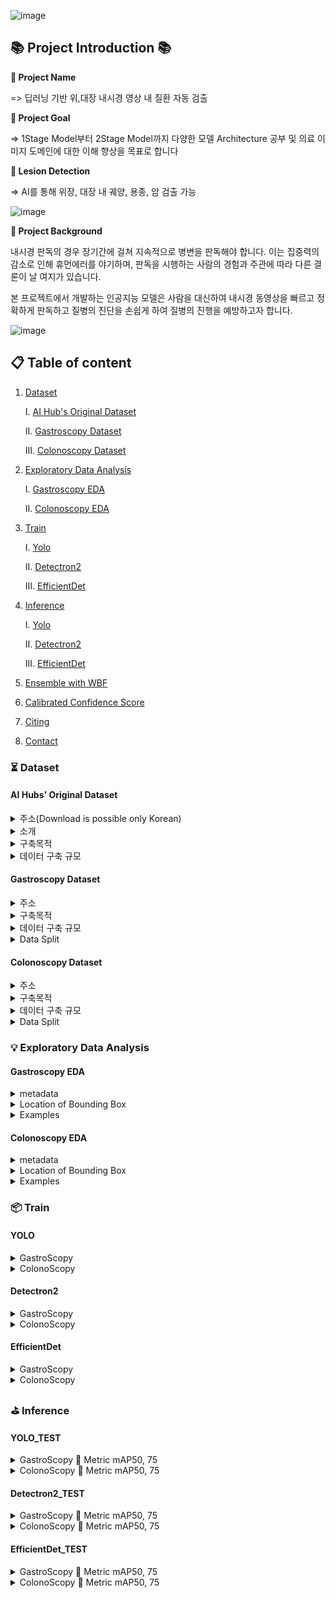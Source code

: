 ![image](https://github.com/user-attachments/assets/781a248d-6091-438a-b3ec-674da69c4bd4)


## 📚 Project Introduction 📚
**📌 Project Name** 
   
=> 딥러닝 기반 위,대장 내시경 영상 내 질환 자동 검출 
    
**📌 Project Goal**
    
=> 1Stage Model부터 2Stage Model까지 다양한 모델 Architecture 공부 및 의료 이미지 도메인에 대한 이해 향상을 목표로 합니다 

**📌 Lesion Detection**

=> AI를 통해 위장, 대장 내 궤양, 용종, 암 검출 가능 

![image](https://github.com/user-attachments/assets/8ba85673-6c77-465c-a990-688d4f6ff05b)


**📌 Project Background**

내시경 판독의 경우 장기간에 걸쳐 지속적으로 병변을 판독해야 합니다. 이는 집중력의 감소로 인해 휴먼에러를 야기하며, 판독을 시행하는 사람의 경험과 주관에 따라 다른 결론이 날 여지가 있습니다.

본 프로젝트에서 개발하는 인공지능 모델은 사람을 대신하여 내시경 동영상을 빠르고 정확하게 판독하고 질병의 진단을 손쉽게 하여 질병의 진행을 예방하고자 합니다.

![image](https://github.com/user-attachments/assets/adb89331-959d-419c-985d-564bf5452960)

   
## 📋 Table of content
1. [Dataset](https://github.com/SEOYUNJE/Endoscope-Object-Detection/blob/main/README.md#-dataset)
   
    I. [AI Hub's Original Dataset](https://github.com/SEOYUNJE/Endoscope-Object-Detection/blob/main/README.md#ai-hubs-original-dataset)
   
    II. [Gastroscopy Dataset](https://github.com/SEOYUNJE/Endoscope-Object-Detection/blob/main/README.md#gastroscopy-dataset)
   
    III. [Colonoscopy Dataset](https://github.com/SEOYUNJE/Endoscope-Object-Detection/blob/main/README.md#colonoscopy-dataset)
   
2. [Exploratory Data Analysis](https://github.com/SEOYUNJE/Endoscope-Object-Detection/blob/main/README.md#-exploratory-data-analysis)
   
    I. [Gastroscopy EDA](https://github.com/SEOYUNJE/Endoscope-Object-Detection/blob/main/README.md#gastroscopy-eda)
   
    II. [Colonoscopy EDA](https://github.com/SEOYUNJE/Endoscope-Object-Detection/blob/main/README.md#colonoscopy-eda)

3. [Train](https://github.com/SEOYUNJE/Endoscope-Object-Detection/blob/main/README.md#-train)

   I. [Yolo](https://github.com/SEOYUNJE/Endoscope-Object-Detection/blob/main/README.md#yolo)
   
   II. [Detectron2](https://github.com/SEOYUNJE/Endoscope-Object-Detection/blob/main/README.md#detectron2)

   III. [EfficientDet](https://github.com/SEOYUNJE/Endoscope-Object-Detection/blob/main/README.md#efficientdet)

5. [Inference](https://github.com/SEOYUNJE/Endoscope-Object-Detection/blob/main/README.md#-inference)

   I. [Yolo](https://github.com/SEOYUNJE/Endoscope-Object-Detection/blob/main/README.md#yolo_test)
   
   II. [Detectron2](https://github.com/SEOYUNJE/Endoscope-Object-Detection/blob/main/README.md#detectron2_test)

   III. [EfficientDet](https://github.com/SEOYUNJE/Endoscope-Object-Detection/blob/main/README.md#efficientdet_test)


7. [Ensemble with WBF](https://github.com/SEOYUNJE/Endoscope-Object-Detection/blob/main/README.md#-ensemble-with-wbf)

8. [Calibrated Confidence Score](https://github.com/SEOYUNJE/Endoscope-Object-Detection/blob/main/README.md#-calibrated-confidence-score)

9. [Citing](https://github.com/SEOYUNJE/Endoscope-Object-Detection/blob/main/README.md#-citing)

10. [Contact](https://github.com/SEOYUNJE/Endoscope-Object-Detection/blob/main/README.md#-contact)

### ⏳ Dataset

#### AI Hubs' Original Dataset

<details> 
<summary>주소(Download is possible only Korean)</summary>
<br>
=> https://www.aihub.or.kr/aihubdata/data/view.do?currMenu=115&topMenu=100&aihubDataSe=data&dataSetSn=71666
</details>

<details> 
<summary>소개</summary>
<br>
=> 실제 위, 대장 내시경의 궤양, 용종, 암 이미지를 기반으로 위 20,000장(궤양 5,000장, 용종 5,000장, 암 10,000장), 대장 20,000장(궤양 5,000장, 
용종 5,000장, 암 10,000장) 총 40,000장의 내시경 이미지 합성 이미지를 생성
</details>
  
<details> 
<summary>구축목적</summary>
<br>
=> 개인 정보 이슈가 없이 누구나 사용가능한 헬스케어 데이터를 배포하기 위한 목적으로, 실제의 위/대장 내시경을 기반으로 생성AI를 통해 위/대장 내시    경 이미지를 합성함
   
</details>

<details> 
<summary>데이터 구축 규모</summary>
<br>
=> 내시경 이미지 합성데이터 총 4만장 (위 합성데이터 2만장, 대장 합성데이터 2만장)
   
![image](https://github.com/user-attachments/assets/600fa2ad-17be-49dd-842b-2ca6ca81a255)
</details>


#### Gastroscopy Dataset

<details> 
<summary>주소</summary>
<br>
   
=> **Gastroscopy 256X256**: https://www.kaggle.com/datasets/seoyunje/gastroscopy-256x256-resized-png 

=> **Gastroscopy 1024X1024**: https://www.kaggle.com/datasets/seoyunje/gastroscopy-1024x1024-resized-png

=> **Annotation**: https://www.kaggle.com/datasets/msyu78/gastroscopy-meta
</details>


<details> 
<summary>구축목적</summary>
<br>
=> 리소스 자원의 한계로 인해 4만장의 대용량 데이터셋 학습에 무리가 있음. 이에 리소스 자원 내 모델 학습 및 최적화를 위해 소규모 데이터셋을 구축함. 
</details>

<details>
<summary>데이터 구축 규모</summary>
<br>
위 내시경 이미지 합성데이터 2,000장(암 1,000장, 용종 500장, 궤양 497장)

![image](https://github.com/user-attachments/assets/d471a294-1d91-4b48-a8dc-f944c11bb095)
</details>

<details> 
<summary>Data Split</summary>
<br>
   
![image](https://github.com/user-attachments/assets/3714a459-97ff-4c61-9ff1-9357f8447a70)

</details>


#### Colonoscopy Dataset

<details> 
<summary>주소</summary>
<br>
   
=> **Colonoscopy 256X256**: https://www.kaggle.com/datasets/seoyunje/colonoscopy-256x256-resized-png
   
=> **Colonoscopy 1024X1024**: https://www.kaggle.com/datasets/seoyunje/colonoscopy-1024x1024-resized-png

=> **Annotation**: https://www.kaggle.com/datasets/msyu78/metadataset
</details>

<details> 
<summary>구축목적</summary>
<br>
=> 리소스 자원의 한계로 인해 4만장의 대용량 데이터셋 학습에 무리가 있음. 이에 리소스 자원 내 모델 학습 및 최적화를 위해 소규모 데이터셋을 구축함. 
</details>

<details>
<summary>데이터 구축 규모</summary>
<br>
대장 내시경 이미지 합성데이터 2,000장(암 1,000장, 용종 500장, 궤양 496장)
   
![image](https://github.com/user-attachments/assets/1713067a-f845-406d-9bdb-70ee1949d1e6)


</details>

<details> 
<summary>Data Split</summary>
<br>
   
![image](https://github.com/user-attachments/assets/3714a459-97ff-4c61-9ff1-9357f8447a70)

</details>


### 💡 Exploratory Data Analysis

#### Gastroscopy EDA

<details>
<summary>metadata</summary>
<br>
   
| Meta      | Count |
|----------------------|-------|
| Total Image with bbox annotation| 1997   |
| Average of bboxes per image  | 1   |
| The most bboxes in one image | 29   |
| The least bboxes in one image  | 1   |
</details>

<details>
<summary>Location of Bounding Box</summary>
<br>

![image](https://github.com/user-attachments/assets/d2bfa085-347e-4f20-aba9-a87e31f8a07c)
</details>

<details>
<summary>Examples</summary>
<br>

- Ulcer Example
  
![image](https://github.com/user-attachments/assets/d2b4cc6e-ae9f-4b07-88df-42e791a1c3c7)

- Polyp Example
  
![image](https://github.com/user-attachments/assets/b58bff8a-861d-4f67-8d8b-7cc533b939b1)

- Cancer Example
  
![image](https://github.com/user-attachments/assets/4b319992-379d-4f25-b948-a80d2abfab6e)

</details>


#### Colonoscopy EDA

<details>
<summary>metadata</summary>
<br>
   
| Meta      | Count |
|----------------------|-------|
| Total Image with bbox annotation| 1996   |
| Average of bboxes per image  | 1   |
| The most bboxes in one image | 10   |
| The least bboxes in one image  | 1   |
</details>

<details>
<summary>Location of Bounding Box</summary>
<br>

![image](https://github.com/user-attachments/assets/d96d798d-05cc-4bbc-8dfb-ab46703cea1c)

</details>

<details>
<summary>Examples</summary>
<br>

- Ulcer Example
  
![image](https://github.com/user-attachments/assets/24a66ee0-b475-4b8d-9208-83564497529a)


- Polyp Example
  
![image](https://github.com/user-attachments/assets/8dd3e9e8-3f42-47ce-9442-50647a25c503)


- Cancer Example
  
![image](https://github.com/user-attachments/assets/8bc85778-27cd-45c9-837f-2b7b4651e4cf)


</details>

### 📦 Train 

#### YOLO
<details>
<summary> GastroScopy</summary>

### Update
#### Version1
   - Yolov11 Model Pipeline
   - No augmentation

#### Version2
   - Adding `HSV-Hue augmentation` (**hsv_h**)
   - Adding `HSV-Saturation augmentation` (**hsv_s**)
   - Adding `HSV-Value augmentation` (**hsv_v**)
   - Adding `image rotation`(**degrees**)
   - Adding `image translation`(**translate**)
   - Adding `rotation`(**flipup, fliplr**)

#### Version3 
   - Adding `Image Enhancement Transform`(**CLAHE**)
   - Adding `Random brightness, contrast`(**RandomBrightnessContrast**)

#### Version4
   - Adding `Channel Shuffling Transform` (**ChannelShuffle**)
   - Adding `Defocus Blur Transform` (**Defocus**)
   - Adding `Glass Blur Transform` (**GlassBlur**)

#### Version5
   - optimizer = `auto`
   - Delete `Random brightness, contrast`(**RandomBrightnessContrast**)
   - Delete `rotation up and down` (**flipud**)
   - Adding `mosaic`
   - Adding `mixup`

#### Vesion6
   - Inference, set `conf` = 0.001, `iou` = 0.7, `max_det` = 100
      

</details>

<details>
<summary> ColonoScopy</summary>
<br>

</details>

#### Detectron2
<details>
<summary> GastroScopy</summary>
   
### Updates
___
#### Version 1

- Build Detectron2 Model Pipeline
- Backbone: `faster_rcnn_R_50_FPN_1x`

#### Version 2

- Adding `Flip Transform`(**Horizontal Flip**)
- Adding `Image Enhancement Transform`(**CLAHE**)
- Adding `Channel Transform`(**ToGray, ChannelDropout, ChannelShift, RGBShift**)
- Adding `Dropout Transform`(**XYMasking, CoarseDropout, BBoxSafeRandomCrop**)
- Adding `Nosiy Transform`(**RandomGravel, RandomSnow**)

#### Version 3

- Adding `Custom MixUp Transform`(probability=0.1)
- Adding `Custom Mosaic Transform`(probability=0.25)

![image](https://github.com/user-attachments/assets/5846af60-2928-4da2-aef2-464254d0a697)

#### Version 4
- **Batch Size**: `16 -> 8`
- **base_lr_end**: `0 -> 1e-9`
- **weight_decay**: `1e-5 -> 1e-4`
- **warmup_factor**: `1e-3 -> 1e-4`
- **warmup_iters**: `max_iters//40 -> max_iters//20`

#### Version 5
- **RPN.BBOX_REG_LOSS_TYPE**: `smooth_l1` -> `ciou`
- **ROI.BOX_HEAD.BBOX_REG_LOSS_TYPE**: `smooth_l1` -> `ciou`
- **base_lr**: `1e-2 -> 5e-3`
- **weight_decay**: `1e-4 -> 5e-5`
- **Pooler_Resolution**: `14 -> 28`
- **Img_SIZE**: `256 -> 512`

![image](https://github.com/user-attachments/assets/d7ca0995-2e45-4a92-babe-ae012c2519b6)


#### Version 6

**RPN.BATCH_SIZE_PER_IMAGE**: `256 -> 384`

**cfg.MODEL.ANCHOR_GENERATOR.SIZES**: `[[32, 64, 128, 256, 512]] -> [[16, 32, 64, 128, 192, 256, 512]]`

**cfg.MODEL.RPN.IN_FEATURES**: `["p2", "p3", "p4","p5", "p6"] -> ["p2", "p2", "p3", "p4","p4","p5", "p6"]`

**MODEL.ROI_HEADS.BATCH_SIZE_PER_IMAGE**: `512 -> 256`

**MODEL.ROI_HEADS.POSITIVE_FRACTION**: `0.25 -> 0.5`

![image](https://github.com/user-attachments/assets/6f845a5d-d418-431b-a52e-bde4be3c683e)

![image](https://github.com/user-attachments/assets/c837ca44-6c24-4976-af51-c64294be6b19)


</details>

<details>
<summary> ColonoScopy</summary>
<br>

</details>

#### EfficientDet
<details>
<summary> GastroScopy</summary>
<br>
   
### Updates
___
#### Version 1

- Build EfficientDet Model Pipeline
- **Backbone**: `tf_efficientnet_b0`
- **Model**: `tf_efficientdet_d0`
- Adding `HorizontalFlip(p=0.5)`

#### Version 2

- **Batch Size**: `4`
- **lr**: `1e03`
- **weight_decay**: `1e-5`
- **Scheduler_Type**: `CosineAnnealingLR`
- **num_epochs**: `20`

</details>

<details>
<summary> ColonoScopy</summary>
<br>

</details>

### ⛳ Inference

#### YOLO_TEST
<details>
<summary>  GastroScopy 📌 Metric mAP50, 75</summary>
<br>

|              Version            | Link     |   mAP@50 | mAP@50-Ulcer | mAP@50-Polyp |mAP@75-Cancer | mAP@75 | mAP@75-Ulcer | mAP@75-Polyp | mAP@75-Cancer  |
|---------------------------------|----------|----------|--------------|--------------|--------------|--------|--------------|--------------|----------------|
| V1                  | [NoteBook](https://github.com/SEOYUNJE/Endoscope-Object-Detection/blob/main/Yolo/GastroScopy/Inference/inference_v1.ipynb)     |    0.466 | 0.148 | 0.540 | 0.594 | 0.229 | 0.090 | 0.240 | 0.356     |
| V2      | [NoteBook](https://github.com/SEOYUNJE/Endoscope-Object-Detection/blob/main/Detectron2/GastroScopy/Inference/predict_script_tta_v1.ipynb)       |    0.574 | 0.420 | 0.631 | 0.671 | 0.324 | 0.209 | 0.348 | 0.397     |
| V3                 | [NoteBook](https://github.com/SEOYUNJE/Endoscope-Object-Detection/blob/main/Yolo/GastroScopy/Inference/inference_v3.ipynb)       |    0.532 | 0.390 | 0.548 | 0.658 | 0.301 | 0.180 | 0.309 | 0.412     |
| V4                 | [NoteBook](https://github.com/SEOYUNJE/Endoscope-Object-Detection/blob/main/Yolo/GastroScopy/Inference/inference_v4.ipynb)       |    0.529 | 0.354 | 0.598 | 0.636 | 0.312 | 0.218 | 0.313 | 0.404     |
| V5                 | [NoteBook](https://github.com/SEOYUNJE/Endoscope-Object-Detection/blob/main/Yolo/GastroScopy/Inference/inference_v5.ipynb)       |    0.610 | 0.459 | 0.660 | 0.712 | 0.353 | 0.178 | 0.413 | 0.468     |
| V6                 | [NoteBook](https://github.com/SEOYUNJE/Endoscope-Object-Detection/blob/main/Yolo/GastroScopy/Inference/inference_v6.ipynb)       |    0.684 | 0.558 | 0.734 | 0.762 | 0.391 | 0.225 | 0.440 | 0.506     |

</details>

<details>
<summary>  ColonoScopy 📌 Metric mAP50, 75</summary>
<br>

</details>

#### Detectron2_TEST
<details>
<summary> GastroScopy 📌 Metric mAP50, 75</summary>
<br>
   
|              Version            | Train  | Infer     |  Config |  mAP@50 | mAP@50-Ulcer | mAP@50-Polyp |mAP@75-Cancer | mAP@75 | mAP@75-Ulcer | mAP@75-Polyp | mAP@75-Cancer  |
|---------------------------------|----------|-------|--------|----------|--------------|--------------|--------------|--------|--------------|--------------|----------------|
| V1                  | [NoteBook](https://github.com/SEOYUNJE/Endoscope-Object-Detection/blob/main/Detectron2/GastroScopy/Train/baseline_v1.ipynb) |[NoteBook](https://github.com/SEOYUNJE/Endoscope-Object-Detection/blob/main/Detectron2/GastroScopy/Inference/predict_script_v1.ipynb)     | [Config](https://github.com/SEOYUNJE/Endoscope-Object-Detection/blob/main/Detectron2/GastroScopy/Train/Config/config_v1.yaml)  | 0.587 | 0.410 | 0.637 | 0.716 | 0.281 | 0.134 | 0.285 | 0.423     |
| V1 with TTA         | [NoteBook](https://github.com/SEOYUNJE/Endoscope-Object-Detection/blob/main/Detectron2/GastroScopy/Train/baseline_v1.ipynb) |[NoteBook](https://github.com/SEOYUNJE/Endoscope-Object-Detection/blob/main/Detectron2/GastroScopy/Inference/predict_script_tta_v1.ipynb)       |  [Config](https://github.com/SEOYUNJE/Endoscope-Object-Detection/blob/main/Detectron2/GastroScopy/Train/Config/config_v1.yaml)  |  0.616 | 0.440 | 0.672 | 0.736 | 0.286 | 0.146 | 0.314 | 0.397     |
| V2                  | [NoteBook](https://github.com/SEOYUNJE/Endoscope-Object-Detection/blob/main/Detectron2/GastroScopy/Train/baseline_v2.ipynb) |[NoteBook](https://github.com/SEOYUNJE/Endoscope-Object-Detection/blob/main/Detectron2/GastroScopy/Inference/predict_script_v2.ipynb)       |  [Config](https://github.com/SEOYUNJE/Endoscope-Object-Detection/blob/main/Detectron2/GastroScopy/Train/Config/config_v2.yaml)  |  0.639 | 0.457 | 0.697 | 0.763 | 0.294 | 0.141 | 0.316 | 0.425     |
| V3                  | [NoteBook](https://github.com/SEOYUNJE/Endoscope-Object-Detection/blob/main/Detectron2/GastroScopy/Train/baseline_v3.ipynb) |[NoteBook](https://github.com/SEOYUNJE/Endoscope-Object-Detection/blob/main/Detectron2/GastroScopy/Inference/predict_script_v3.ipynb)       | [Config](https://github.com/SEOYUNJE/Endoscope-Object-Detection/blob/main/Detectron2/GastroScopy/Train/Config/config_v3.yaml)  |   0.665 | 0.504 | 0.712 | 0.779 | 0.319 | 0.158 | 0.340 | 0.460     |  
| V4                  | [NoteBook](https://github.com/SEOYUNJE/Endoscope-Object-Detection/blob/main/Detectron2/GastroScopy/Train/baseline_v4.ipynb) | [NoteBook](https://github.com/SEOYUNJE/Endoscope-Object-Detection/blob/main/Detectron2/GastroScopy/Inference/predict_script_v4.ipynb)       | [Config](https://github.com/SEOYUNJE/Endoscope-Object-Detection/blob/main/Detectron2/GastroScopy/Train/Config/config_v4.yaml)  |   0.668 | 0.521 | 0.717 | 0.767 | 0.322 | 0.183 | 0.329 | 0.455     |
| V5                  | [NoteBook](https://github.com/SEOYUNJE/Endoscope-Object-Detection/blob/main/Detectron2/GastroScopy/Train/baseline_v5.ipynb) | [NoteBook](https://github.com/SEOYUNJE/Endoscope-Object-Detection/blob/main/Detectron2/GastroScopy/Inference/predict_script_v5.ipynb)       | [Config](https://github.com/SEOYUNJE/Endoscope-Object-Detection/blob/main/Detectron2/GastroScopy/Train/Config/config_v5.yaml)  |   0.701 | 0.552 | 0.745 | 0.805 | 0.343 | 0.199 | 0.399 | 0.430     |
| V6                  | [NoteBook](https://github.com/SEOYUNJE/Endoscope-Object-Detection/blob/main/Detectron2/GastroScopy/Train/baseline_v6.ipynb) | [NoteBook](https://github.com/SEOYUNJE/Endoscope-Object-Detection/blob/main/Detectron2/GastroScopy/Inference/predict_script_v6.ipynb)       | [Config](https://github.com/SEOYUNJE/Endoscope-Object-Detection/blob/main/Detectron2/GastroScopy/Train/Config/config_v6.yaml)  |   0.675 | 0.533 | 0.700 | 0.792 | 0.363 | 0.188 | 0.419 | 0.480     |
| V7                  |  X |[NoteBook](https://github.com/SEOYUNJE/Endoscope-Object-Detection/blob/main/Detectron2/GastroScopy/Inference/predict_script_v7.ipynb)       | [Config](https://github.com/SEOYUNJE/Endoscope-Object-Detection/blob/main/Detectron2/GastroScopy/Train/Config/config_v6.yaml)  |   0.671 | 0.532 | 0.695 | 0.786 | 0.373 | 0.195 | 0.422 | 0.502     |
</details>

<details>
<summary> ColonoScopy 📌 Metric mAP50, 75</summary>
<br>
   
|              Version            | Link     |   mAP@50 | mAP@50-Ulcer | mAP@50-Polyp |mAP@75-Cancer | mAP@75 | mAP@75-Ulcer | mAP@75-Polyp | mAP@75-Cancer  |
|---------------------------------|----------|----------|--------------|--------------|--------------|--------|--------------|--------------|----------------|
| V1                  | [NoteBook](https://github.com/SEOYUNJE/Endoscope-Object-Detection/blob/main/Detectron2/GastroScopy/Inference/predict_script_v1.ipynb)     |    0.740 | 0.756 | 0.682 | 0.781 | 0.460 | 0.580 | 0.325 | 0.475     |
| V1 with TTA         | [NoteBook](https://github.com/SEOYUNJE/Endoscope-Object-Detection/blob/main/Detectron2/GastroScopy/Inference/predict_script_v1.ipynb)       |    0.742 | 0.745 | 0.685 | 0.797 | 0.449 | 0.597 | 0.291 | 0.458     |
| Version 3                  | 29       |                                                                 |
| Version 4                  | 1        |                                                                 |
</details>

#### EfficientDet_TEST
<details>
<summary>  GastroScopy 📌 Metric mAP50, 75</summary>
<br>

|              Version            | Train  | Infer     |  mAP@50 | mAP@50-Ulcer | mAP@50-Polyp |mAP@75-Cancer | mAP@75 | mAP@75-Ulcer | mAP@75-Polyp | mAP@75-Cancer  |
|---------------------------------|----------|-------|-----|--------------|--------------|--------------|--------|--------------|--------------|----------------|
| V1                  | [NoteBook](https://github.com/SEOYUNJE/Endoscope-Object-Detection/blob/main/EfficientDet/GastroScopy/Train/baseline_v1.ipynb) |[NoteBook](https://github.com/SEOYUNJE/Endoscope-Object-Detection/blob/main/EfficientDet/GastroScopy/Inference/predict_script_v1.ipynb)     |  0.399 | 0.335 | 0.167 | 0.695 | 0.139 | 0.092 | 0.020 | 0.305     |
| V2                  | [NoteBook](https://github.com/SEOYUNJE/Endoscope-Object-Detection/blob/main/EfficientDet/GastroScopy/Train/baseline_v2.ipynb) |[NoteBook](https://github.com/SEOYUNJE/Endoscope-Object-Detection/blob/main/EfficientDet/GastroScopy/Inference/predict_script_v2.ipynb)     |  0.591 | 0.550 | 0.448 | 0.775 | 0.213 | 0.129 | 0.148 | 0.363     |

</details>

<details>
<summary>  ColonoScopy 📌 Metric mAP50, 75</summary>
<br>

### 🎯 Ensemble with WBF

### 🔗 Calibrated Confidence Score

### 📝 Citing
    {
      Author = {서윤제, 유민선},
      Title = {Endoscope Object Detection Model},
      Year = {2025},
      Publisher = {GitHub},
      Journal = {GitHub repository},
      Howpublished = {\url{https://github.com/SEOYUNJE/Endoscope-Object-Detection}}
    }


### 🧧 Contact

=> **서윤제's email**: seoyunje2001@gmail.com

=> **유민선's email**: msyu787@gmail.com
